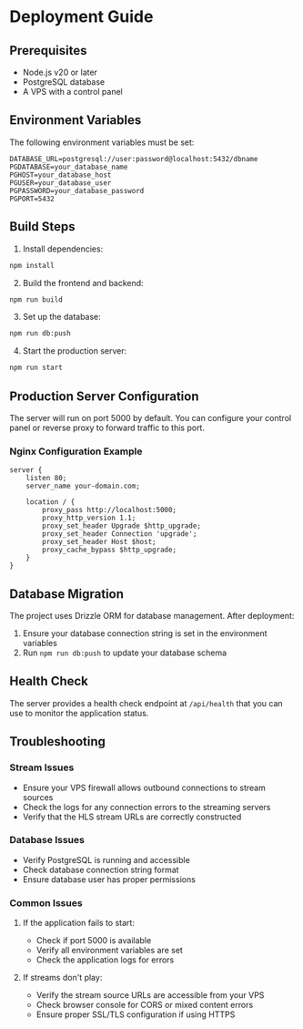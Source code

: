 # Deployment Guide

## Prerequisites
- Node.js v20 or later
- PostgreSQL database
- A VPS with a control panel

## Environment Variables
The following environment variables must be set:
```env
DATABASE_URL=postgresql://user:password@localhost:5432/dbname
PGDATABASE=your_database_name
PGHOST=your_database_host
PGUSER=your_database_user
PGPASSWORD=your_database_password
PGPORT=5432
```

## Build Steps

1. Install dependencies:
```bash
npm install
```

2. Build the frontend and backend:
```bash
npm run build
```

3. Set up the database:
```bash
npm run db:push
```

4. Start the production server:
```bash
npm run start
```

## Production Server Configuration

The server will run on port 5000 by default. You can configure your control panel or reverse proxy to forward traffic to this port.

### Nginx Configuration Example
```nginx
server {
    listen 80;
    server_name your-domain.com;

    location / {
        proxy_pass http://localhost:5000;
        proxy_http_version 1.1;
        proxy_set_header Upgrade $http_upgrade;
        proxy_set_header Connection 'upgrade';
        proxy_set_header Host $host;
        proxy_cache_bypass $http_upgrade;
    }
}
```

## Database Migration
The project uses Drizzle ORM for database management. After deployment:

1. Ensure your database connection string is set in the environment variables
2. Run `npm run db:push` to update your database schema

## Health Check
The server provides a health check endpoint at `/api/health` that you can use to monitor the application status.

## Troubleshooting

### Stream Issues
- Ensure your VPS firewall allows outbound connections to stream sources
- Check the logs for any connection errors to the streaming servers
- Verify that the HLS stream URLs are correctly constructed

### Database Issues
- Verify PostgreSQL is running and accessible
- Check database connection string format
- Ensure database user has proper permissions

### Common Issues
1. If the application fails to start:
   - Check if port 5000 is available
   - Verify all environment variables are set
   - Check the application logs for errors

2. If streams don't play:
   - Verify the stream source URLs are accessible from your VPS
   - Check browser console for CORS or mixed content errors
   - Ensure proper SSL/TLS configuration if using HTTPS
